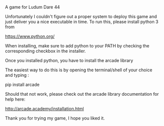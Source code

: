 A game for Ludum Dare 44

Unfortunately I couldn't figure out a proper system to deploy this game and 
just deliver you a nice executable in time. To run this, please install python 3
from

https://www.python.org/

When installing, make sure to add python to your PATH by checking the corresponding
checkbox in the installer.

Once you installed python, you have to install the arcade library

The easiest way to do this is by opening the terminal/shell of your choice and 
typing :

pip install arcade

Should that not work, please check out the arcade library documentation for help here:

http://arcade.academy/installation.html

Thank you for trying my game, I hope you liked it.